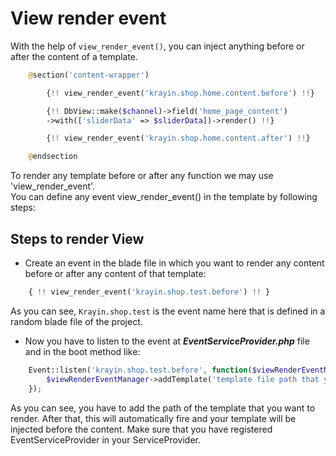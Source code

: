 # View render event
With the help of `view_render_event()`, you can inject anything before or after the content of a template.

```php
    @section('content-wrapper')

        {!! view_render_event('krayin.shop.home.content.before') !!}

        {!! DbView::make($channel)->field('home_page_content')
        ->with(['sliderData' => $sliderData])->render() !!}

        {!! view_render_event('krayin.shop.home.content.after') !!}

    @endsection
```

To render any template before or after any function we may use 'view_render_event'.  
You can define any event view_render_event() in the template by following steps:

## Steps to render View

- Create an event in the blade file in which you want to render any content before or after any content of that template:

```php
    { !! view_render_event('krayin.shop.test.before') !! }
```

As you can see, `Krayin.shop.test` is the event name here that is defined in a random blade file of the project.

- Now you have to listen to the event at **_EventServiceProvider.php_** file and in the boot method like:

```php
    Event::listen('krayin.shop.test.before', function($viewRenderEventManager) {
        $viewRenderEventManager->addTemplate('template file path that you want to inject');
    });
```

As you can see, you have to add the path of the template that you want to render.
After that, this will automatically fire and your template will be injected before the content.
Make sure that you have registered EventServiceProvider in your ServiceProvider.
